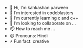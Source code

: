 - 👋 Hi, I’m kahkashan parween 
- 👀 I’m interested in codeblasters 
- 🌱 I’m currently learning c and c++
- 💞️ I’m looking to collaborate on ...
- 📫 How to reach me ...
- 😄 Pronouns: Hindi 
- ⚡ Fun fact: creative 

<!---
K-ai267/K-ai267 is a ✨ special ✨ repository because its `README.md` (this file) appears on your GitHub profile.
You can click the Preview link to take a look at your changes.
--->
